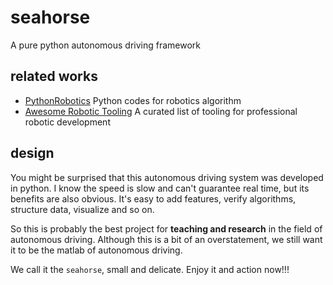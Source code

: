 # seahorse
A pure python autonomous driving framework

## related works
- [PythonRobotics](https://github.com/AtsushiSakai/PythonRobotics) Python codes for robotics algorithm
- [Awesome Robotic Tooling](https://github.com/protontypes/awesome-robotic-tooling) A curated list of tooling for professional robotic development

## design
You might be surprised that this autonomous driving system was developed in python. I know the speed is slow and can't guarantee real time, but its benefits are also obvious. It's easy to add features, verify algorithms, structure data, visualize and so on.

So this is probably the best project for **teaching and research** in the field of autonomous driving. Although this is a bit of an overstatement, we still want it to be the matlab of autonomous driving.

We call it the `seahorse`, small and delicate. Enjoy it and action now!!!


